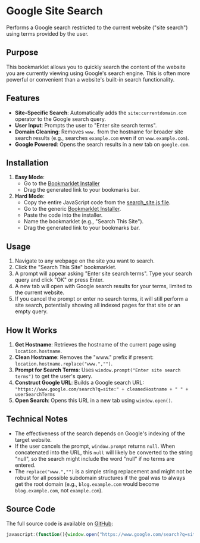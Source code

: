 # Google Site Search

Performs a Google search restricted to the current website ("site search") using terms provided by the user.

## Purpose

This bookmarklet allows you to quickly search the content of the website you are currently viewing using Google's search engine. This is often more powerful or convenient than a website's built-in search functionality.

## Features

-   **Site-Specific Search**: Automatically adds the `site:currentdomain.com` operator to the Google search query.
-   **User Input**: Prompts the user to "Enter site search terms".
-   **Domain Cleaning**: Removes `www.` from the hostname for broader site search results (e.g., searches `example.com` even if on `www.example.com`).
-   **Google Powered**: Opens the search results in a new tab on `google.com`.

## Installation

1.  **Easy Mode**:
    *   Go to the [Bookmarklet Installer](https://austegard.com/bookmarklet-installer.html?bookmarklet=search_site.js)
    *   Drag the generated link to your bookmarks bar.
2.  **Hard Mode**:
    *   Copy the entire JavaScript code from the [search_site.js file](https://github.com/oaustegard/bookmarklets/blob/main/search_site.js).
    *   Go to the generic [Bookmarklet Installer](https://austegard.com/bookmarklet-installer.html).
    *   Paste the code into the installer.
    *   Name the bookmarklet (e.g., "Search This Site").
    *   Drag the generated link to your bookmarks bar.

## Usage

1.  Navigate to any webpage on the site you want to search.
2.  Click the "Search This Site" bookmarklet.
3.  A prompt will appear asking "Enter site search terms". Type your search query and click "OK" or press Enter.
4.  A new tab will open with Google search results for your terms, limited to the current website.
5.  If you cancel the prompt or enter no search terms, it will still perform a site search, potentially showing all indexed pages for that site or an empty query.

## How It Works

1.  **Get Hostname**: Retrieves the hostname of the current page using `location.hostname`.
2.  **Clean Hostname**: Removes the "www." prefix if present: `location.hostname.replace("www.","")`.
3.  **Prompt for Search Terms**: Uses `window.prompt("Enter site search terms")` to get the user's query.
4.  **Construct Google URL**: Builds a Google search URL:
    `"https://www.google.com/search?q=site:" + cleanedHostname + " " + userSearchTerms`
5.  **Open Search**: Opens this URL in a new tab using `window.open()`.

## Technical Notes

-   The effectiveness of the search depends on Google's indexing of the target website.
-   If the user cancels the prompt, `window.prompt` returns `null`. When concatenated into the URL, this `null` will likely be converted to the string "null", so the search might include the word "null" if no terms are entered.
-   The `replace("www.","")` is a simple string replacement and might not be robust for all possible subdomain structures if the goal was to always get the root domain (e.g., `blog.example.com` would become `blog.example.com`, not `example.com`).

## Source Code

The full source code is available on [GitHub](https://github.com/oaustegard/bookmarklets/blob/main/search_site.js):
```javascript
javascript:(function(){window.open("https://www.google.com/search?q=site:"+location.hostname.replace("www.","")+" "+window.prompt("Enter site search terms"))})()
```
